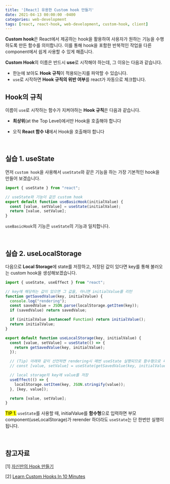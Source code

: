 ```yaml
---
title: '[React] 유용한 Custom hook 만들기'
date: 2021-04-13 00:00:00 -0400
categories: web-development
tags: [react, react-hook, web-development, custom-hook, client]
---
```



**Custom hook**은 React에서 제공하는 hook을 활용하여 사용자가 원하는 기능을 수행하도록 만든 함수를 의미합니다. 이를 통해 hook을 포함한 반복적인 작업을 다른 component에서 쉽게 사용할 수 있게 해줍니다.

**Custom Hook**의 이름은 반드시 **use**로 시작해야 하는데, 그 이유는 다음과 같습니다.

 - 한눈에 보아도 **Hook 규칙**이 적용되는지를 파악할 수 있습니다.
 - `use`로 시작하면 **Hook 규칙의 위반 여부**를 react가 자동으로 체크합니다.



## Hook의 규칙

이름이 `use`로 시작하는 함수가 지켜야하는 **Hook 규칙**은 다음과 같습니다.

- **최상위**(at the Top Level)에서만 Hook을 호출해야 합니다

- 오직 **React 함수 내**에서 Hook을 호출해야 합니다

<br/>

## 실습 1. useState

먼저 `custom hook`을 사용해서 `useState`와 같은 기능을 하는 가장 기본적인 hook을 만들어 보겠습니다.

```javascript
import { useState } from "react";

// useState와 기능이 같은 custom hook
export default function useBasicHook(initialValue) {
  const [value, setValue] = useState(initialValue);
  return [value, setValue];
}
```

`useBasicHook`의 기능은 `useState`의 기능과 일치합니다.

<br/>


## 실습 2. useLocalStorage

다음으로 **Local Storage**에 state를 저장하고, 저장된 값이 있다면  key를 통해 불러오는 custom hook을 생성해보겠습니다.

```javascript
import { useState, useEffect } from "react";

// key에 해당하는 값이 있으면 그 값을, 아니면 initialValue를 리턴
function getSavedValue(key, initialValue) {
  console.log("rendering");
  const savedValue = JSON.parse(localStorage.getItem(key));
  if (savedValue) return savedValue;

  if (initialValue instanceof Function) return initialValue();
  return initialValue;
}

export default function useLocalStorage(key, initialValue) {
  const [value, setValue] = useState(() => {
    return getSavedValue(key, initialValue);
  });

  // (Tip) 아래와 같이 선언하면 rendering시 매번 useState 실행되므로 함수형으로 써야한다.
  // const [value, setValue] = useState(getSavedValue(key, initialValue));

  // local storage의 key에 value를 저장
  useEffect(() => {
    localStorage.setItem(key, JSON.stringify(value));
  }, [key, value]);

  return [value, setValue];
}
```

<mark> TIP 1.</mark> `useState`를 사용할 때, initialValue를 **함수형**으로 입력하면 부모 component(useLocalStorage)가 rerender 하더라도 `useState`는 단 한번만 실행이 됩니다. 

<br/>


## 참고자료 

[1] [자신만의 Hook 만들기](https://ko.reactjs.org/docs/hooks-custom.html)

[2] [Learn Custom Hooks In 10 Minutes](https://www.youtube.com/watch?v=6ThXsUwLWvc)
